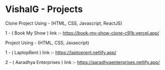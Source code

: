 # VishalG - Projects
Clone Project Using - (HTML, CSS, Javascript, ReactJS)

1 - ( Book My Show ) link :- https://book-my-show-clone-c91b.vercel.app/

Project Using - (HTML, CSS, Javascript)

1 - ( LaptopRent ) link :- https://laptoprent.netlify.app/

2 - ( Aaradhya Enterprises ) link :- https://aaradhyaenterprises.netlify.app/
